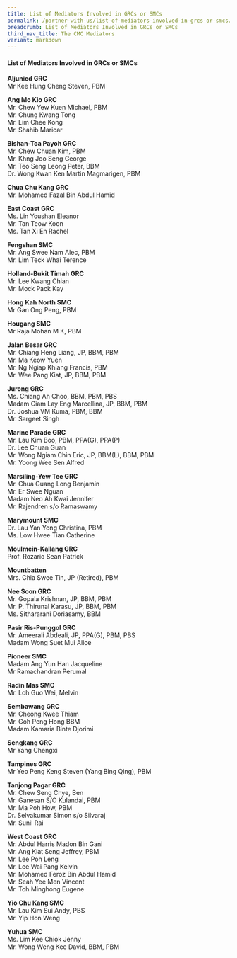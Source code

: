 ```yaml
---
title: List of Mediators Involved in GRCs or SMCs
permalink: /partner-with-us/list-of-mediators-involved-in-grcs-or-smcs/
breadcrumb: List of Mediators Involved in GRCs or SMCs
third_nav_title: The CMC Mediators
variant: markdown
---
```

#### List of Mediators Involved in GRCs or SMCs

**Aljunied GRC**<br>
Mr Kee Hung Cheng Steven, PBM<br>

**Ang Mo Kio GRC**<br>
Mr.	Chew Yew Kuen Michael,	PBM<br>
Mr.	Chung Kwang Tong	<br>
Mr.	Lim Chee Kong	<br>
Mr.	Shahib Maricar	<br>


**Bishan-Toa Payoh GRC**<br>
Mr.	Chew Chuan Kim,	PBM<br>
Mr.	Khng Joo Seng George<br>
Mr.	Teo Seng Leong Peter,	BBM<br>
Dr.	Wong Kwan Ken Martin Magmarigen,	PBM<br>

**Chua Chu Kang GRC**<br>
Mr.	Mohamed Fazal Bin Abdul Hamid

**East Coast GRC**<br>
Ms.	Lin Youshan Eleanor	<br>
Mr.	Tan Teow Koon	<br>
Ms.	Tan Xi En Rachel	<br>


**Fengshan SMC**<br>
Mr.	Ang Swee Nam Alec,	PBM<br>
Mr.	Lim Teck Whai Terence<br>

**Holland-Bukit Timah GRC**<br>
Mr.	Lee Kwang Chian<br>
Mr.	Mock Pack Kay<br>

**Hong Kah North SMC**<br>
Mr Gan Ong Peng, PBM<br>

**Hougang SMC**<br>
Mr Raja Mohan M K, PBM<br>

**Jalan Besar GRC**<br>
Mr.	Chiang Heng Liang,	JP, BBM, PBM<br>
Mr.	Ma Keow Yuen<br>
Mr.	Ng Ngiap Khiang Francis,	PBM<br>
Mr.	Wee Pang Kiat,	JP, BBM, PBM<br>

**Jurong GRC**<br>
Ms.	Chiang Ah Choo,	BBM, PBM, PBS<br>
Madam	Giam Lay Eng Marcellina,	JP, BBM, PBM<br>
Dr.	Joshua VM Kuma,	PBM, BBM<br>
Mr.	Sargeet Singh	<br>


**Marine Parade GRC**<br>
Mr.	Lau Kim Boo,	PBM, PPA(G), PPA(P)<br>
Dr.	Lee Chuan Guan	<br>
Mr.	Wong Ngiam Chin Eric,	JP, BBM(L), BBM, PBM<br>
Mr.	Yoong Wee Sen Alfred	<br>


**Marsiling-Yew Tee GRC**<br>
Mr.	Chua Guang Long Benjamin<br>
Mr.	Er Swee Nguan<br>
Madam	Neo Ah Kwai Jennifer<br>
Mr.	Rajendren s/o Ramaswamy<br>


**Marymount SMC**<br>
Dr.	Lau Yan Yong Christina,	PBM<br>
Ms.	Low Hwee Tian Catherine	<br>

**Moulmein-Kallang GRC**<br>
Prof.	Rozario Sean Patrick<br>

**Mountbatten**<br>
Mrs.	Chia Swee Tin,	JP (Retired), PBM<br>

**Nee Soon GRC**<br>
Mr.	Gopala Krishnan,	JP, BBM, PBM<br>
Mr.	P. Thirunal Karasu,	JP, BBM, PBM<br>
Ms.	Sithararani Doriasamy,	BBM<br>

**Pasir Ris-Punggol GRC**<br>
Mr.	Ameerali Abdeali,	JP, PPA(G), PBM, PBS<br>
Madam	Wong Suet Mui Alice	<br>


**Pioneer SMC**<br>
Madam Ang Yun Han Jacqueline<br>
Mr Ramachandran Perumal<br>

**Radin Mas SMC**<br>
Mr.	Loh Guo Wei, Melvin<br>

**Sembawang GRC**<br>
Mr.	Cheong Kwee Thiam	<br>
Mr.	Goh Peng Hong	BBM<br>
Madam	Kamaria Binte Djorimi	<br>


**Sengkang GRC**<br>
Mr Yang Chengxi<br>

**Tampines GRC**<br>
Mr Yeo Peng Keng Steven (Yang Bing Qing), PBM<br>

**Tanjong Pagar GRC**<br>
Mr.	Chew Seng Chye, Ben<br>	
Mr.	Ganesan S/O Kulandai,	PBM<br>
Mr.	Ma Poh How,	PBM<br>
Dr.	Selvakumar Simon s/o Silvaraj<br>
Mr.	Sunil Rai	<br>

**West Coast GRC**<br>
Mr.	Abdul Harris Madon Bin Gani<br>	
Mr.	Ang Kiat Seng Jeffrey,	PBM<br>
Mr.	Lee Poh Leng<br>
Mr.	Lee Wai Pang Kelvin<br>
Mr.	Mohamed Feroz Bin Abdul Hamid	<br>
Mr.	Seah Yee Men Vincent	<br>
Mr.	Toh Minghong Eugene	<br>

**Yio Chu Kang SMC**<br>
Mr.	Lau Kim Sui Andy,	PBS<br>
Mr.	Yip Hon Weng	<br>

**Yuhua SMC**<br>
Ms.	Lim Kee Chiok Jenny	<br>
Mr.	Wong Weng Kee David,	BBM, PBM<br>
